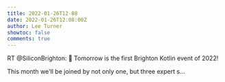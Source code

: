 ```yaml
---
title: 2022-01-26T12-08
date: 2022-01-26T12:08:00Z
author: Lee Turner
showtoc: false
comments: true
---
```


RT @SiliconBrighton: 📢 Tomorrow is the first Brighton Kotlin event of 2022!

This month we'll be joined by not only one, but three expert s…

